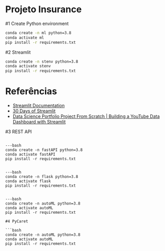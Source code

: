 # Projeto Insurance

#1 Create Python environment

```bash
conda create -n ml python=3.8
conda activate ml
pip install -r requirements.txt
```

#2 Streamlit

```bash
conda create -n stenv python=3.8
conda activate stenv
pip install -r requirements.txt
```

# Referências
- [Streamlit Documentation](https://docs.streamlit.io/library/api-reference/widgets)
- [30 Days of Streamlit](https://30days.streamlit.app/)
- [Data Science Portfolio Project From Scratch | Building a YouTube Data Dashboard with Streamlit](https://www.youtube.com/watch?v=Yk-unX4KnV4)

#3 REST API

```Intruções de instação FastAPI

---bash
conda create -n fastAPI python=3.8
conda activate fastAPI
pip install -r requirements.txt
```

``` Intruções de instação Flask

---bash
conda create -n flask python=3.8
conda activate flask
pip install -r requirements.txt
```

``` Instruções para instalar

---bash
conda create -n autoML python=3.8
conda activate autoML
pip install -r requirements.txt

#4 PyCaret

```bash
conda create -n autoML python=3.8
conda activate autoML
pip install -r requirements.txt
```